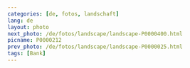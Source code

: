 ```yaml
---
categories: [de, fotos, landschaft]
lang: de
layout: photo
next_photo: /de/fotos/landscape/landscape-P0000400.html
picname: P0000212
prev_photo: /de/fotos/landscape/landscape-P0000025.html
tags: [Bank]
---
```

